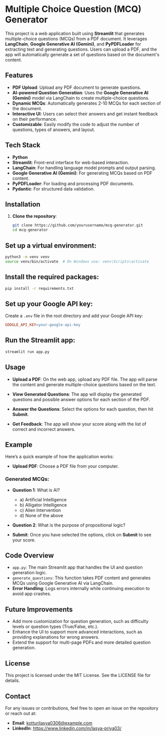 # Multiple Choice Question (MCQ) Generator

This project is a web application built using **Streamlit** that generates multiple-choice questions (MCQs) from a PDF document. It leverages **LangChain**, **Google Generative AI (Gemini)**, and **PyPDFLoader** for extracting text and generating questions. Users can upload a PDF, and the app will automatically generate a set of questions based on the document's content.

## Features

- **PDF Upload**: Upload any PDF document to generate questions.
- **AI-powered Question Generation**: Uses the **Google Generative AI (Gemini)** model via LangChain to create multiple-choice questions.
- **Dynamic MCQs**: Automatically generates 2-10 MCQs for each section of the document.
- **Interactive UI**: Users can select their answers and get instant feedback on their performance.
- **Customizable**: Easily modify the code to adjust the number of questions, types of answers, and layout.

## Tech Stack

- **Python**
- **Streamlit**: Front-end interface for web-based interaction.
- **LangChain**: For handling language model prompts and output parsing.
- **Google Generative AI (Gemini)**: For generating MCQs based on PDF content.
- **PyPDFLoader**: For loading and processing PDF documents.
- **Pydantic**: For structured data validation.

## Installation

1. **Clone the repository**:
   ```bash
   git clone https://github.com/yourusername/mcq-generator.git
   cd mcq-generator

## Set up a virtual environment:

```bash
python3 -m venv venv
source venv/bin/activate  # On Windows use: venv\Scripts\activate
```

## Install the required packages:

```bash
pip install -r requirements.txt
```

## Set up your Google API key:

Create a `.env` file in the root directory and add your Google API key:

```makefile
GOOGLE_API_KEY=your-google-api-key
```

## Run the Streamlit app:

```bash
streamlit run app.py
```

## Usage

- **Upload a PDF**: On the web app, upload any PDF file. The app will parse the content and generate multiple-choice questions based on the text.

- **View Generated Questions**: The app will display the generated questions and possible answer options for each section of the PDF.

- **Answer the Questions**: Select the options for each question, then hit **Submit**.

- **Get Feedback**: The app will show your score along with the list of correct and incorrect answers.

## Example

Here’s a quick example of how the application works:

- **Upload PDF**: Choose a PDF file from your computer.

### Generated MCQs:

- **Question 1**: What is AI?
  - a) Artificial Intelligence
  - b) Alligator Intelligence
  - c) Alien Intervention
  - d) None of the above
  
- **Question 2**: What is the purpose of propositional logic?

- **Submit**: Once you have selected the options, click on **Submit** to see your score.

## Code Overview

- `app.py`: The main Streamlit app that handles the UI and question generation logic.
- `generate_questions`: This function takes PDF content and generates MCQs using Google Generative AI via LangChain.
- **Error Handling**: Logs errors internally while continuing execution to avoid app crashes.

## Future Improvements

- Add more customization for question generation, such as difficulty levels or question types (True/False, etc.).
- Enhance the UI to support more advanced interactions, such as providing explanations for wrong answers.
- Extend the support for multi-page PDFs and more detailed question generation.

## License

This project is licensed under the MIT License. See the LICENSE file for details.

## Contact

For any issues or contributions, feel free to open an issue on the repository or reach out at:

- **Email**: kotturilasya0306@example.com
- **LinkedIn**: https://www.linkedin.com/in/lasya-priya03/
